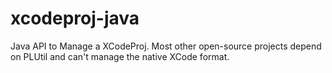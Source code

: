 xcodeproj-java
==============

Java API to Manage a XCodeProj. Most other open-source projects depend on PLUtil and can't manage the native XCode format.
